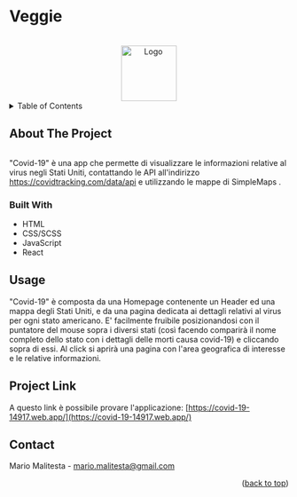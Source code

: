 # Veggie

<div id="top"></div>



<!-- PROJECT LOGO -->
<br />
<div align="center">
  <a href="https://github.com/Mario3999/covid-19">
    <img src="public/assets/img/positive.png.png" alt="Logo" width="100" height="100">
  </a>

</div>



<!-- TABLE OF CONTENTS -->
<details>
  <summary>Table of Contents</summary>
  <ol>
    <li>
      <a href="#about-the-project">About The Project</a>
      <ul>
        <li><a href="#built-with">Built With</a></li>
      </ul>
    </li>
    <li><a href="#usage">Usage</a></li>
    <li><a href="#project-link">Project Link</a></li>
    <li><a href="#contact">Contact</a></li>
  </ol>
</details>


<!-- ABOUT THE PROJECT -->
## About The Project

<img src="src/assets/img/Veggie.png" alt="" width="" height=""></img>

"Covid-19" è una app che permette di visualizzare le informazioni relative al virus negli Stati Uniti, contattando le API all'indirizzo https://covidtracking.com/data/api e utilizzando le mappe di SimpleMaps .

### Built With

* HTML
* CSS/SCSS
* JavaScript
* React

<!-- USAGE EXAMPLES -->
## Usage

"Covid-19" è composta da una Homepage contenente un Header ed una mappa degli Stati Uniti, e da una pagina dedicata ai dettagli relativi al virus per ogni stato americano. E' facilmente fruibile posizionandosi con il puntatore del mouse sopra i diversi stati (così facendo comparirà il nome completo dello stato con i dettagli delle morti causa covid-19) e cliccando sopra di essi. Al click si aprirà una pagina con l'area geografica di interesse e le relative informazioni.

## Project Link

A questo link è possibile provare l'applicazione: [https://covid-19-14917.web.app/](https://covid-19-14917.web.app/)


<!-- CONTACT -->
## Contact

Mario Malitesta - mario.malitesta@gmail.com

<p align="right">(<a href="#top">back to top</a>)</p>
